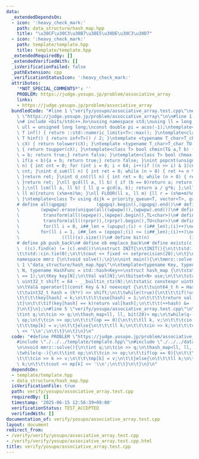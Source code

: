 ```yaml
---
data:
  _extendedDependsOn:
  - icon: ':heavy_check_mark:'
    path: data_structure/hash_map.hpp
    title: "\u30CF\u30C3\u30B7\u30E5\u30DE\u30C3\u30D7"
  - icon: ':heavy_check_mark:'
    path: template/template.hpp
    title: template/template.hpp
  _extendedRequiredBy: []
  _extendedVerifiedWith: []
  _isVerificationFailed: false
  _pathExtension: cpp
  _verificationStatusIcon: ':heavy_check_mark:'
  attributes:
    '*NOT_SPECIAL_COMMENTS*': ''
    PROBLEM: https://judge.yosupo.jp/problem/associative_array
    links:
    - https://judge.yosupo.jp/problem/associative_array
  bundledCode: "#line 1 \"verify/yosupo/associative_array.test.cpp\"\n#define PROBLEM\
    \ \"https://judge.yosupo.jp/problem/associative_array\"\n\n#line 1 \"template/template.hpp\"\
    \n# include <bits/stdc++.h>\nusing namespace std;\nusing ll = long long;\nusing\
    \ ull = unsigned long long;\nconst double pi = acos(-1);\ntemplate<class T>constexpr\
    \ T inf() { return ::std::numeric_limits<T>::max(); }\ntemplate<class T>constexpr\
    \ T hinf() { return inf<T>() / 2; }\ntemplate <typename T_char>T_char TL(T_char\
    \ cX) { return tolower(cX); }\ntemplate <typename T_char>T_char TU(T_char cX)\
    \ { return toupper(cX); }\ntemplate<class T> bool chmin(T& a,T b) { if(a > b){a\
    \ = b; return true;} return false; }\ntemplate<class T> bool chmax(T& a,T b) {\
    \ if(a < b){a = b; return true;} return false; }\nint popcnt(unsigned long long\
    \ n) { int cnt = 0; for (int i = 0; i < 64; i++)if ((n >> i) & 1)cnt++; return\
    \ cnt; }\nint d_sum(ll n) { int ret = 0; while (n > 0) { ret += n % 10; n /= 10;\
    \ }return ret; }\nint d_cnt(ll n) { int ret = 0; while (n > 0) { ret++; n /= 10;\
    \ }return ret; }\nll gcd(ll a, ll b) { if (b == 0)return a; return gcd(b, a%b);\
    \ };\nll lcm(ll a, ll b) { ll g = gcd(a, b); return a / g*b; };\nll MOD(ll x,\
    \ ll m){return (x%m+m)%m; }\nll FLOOR(ll x, ll m) {ll r = (x%m+m)%m; return (x-r)/m;\
    \ }\ntemplate<class T> using dijk = priority_queue<T, vector<T>, greater<T>>;\n\
    # define all(qpqpq)           (qpqpq).begin(),(qpqpq).end()\n# define UNIQUE(wpwpw)\
    \        (wpwpw).erase(unique(all((wpwpw))),(wpwpw).end())\n# define LOWER(epepe)\
    \         transform(all((epepe)),(epepe).begin(),TL<char>)\n# define UPPER(rprpr)\
    \         transform(all((rprpr)),(rprpr).begin(),TU<char>)\n# define rep(i,upupu)\
    \         for(ll i = 0, i##_len = (upupu);(i) < (i##_len);(i)++)\n# define reps(i,opopo)\
    \        for(ll i = 1, i##_len = (opopo);(i) <= (i##_len);(i)++)\n# define len(x)\
    \                ((ll)(x).size())\n# define bit(n)               (1LL << (n))\n\
    # define pb push_back\n# define eb emplace_back\n# define exists(c, e)       \
    \  ((c).find(e) != (c).end())\n\nstruct INIT{\n\tINIT(){\n\t\tstd::ios::sync_with_stdio(false);\n\
    \t\tstd::cin.tie(0);\n\t\tcout << fixed << setprecision(20);\n\t}\n}INIT;\n\n\
    namespace mmrz {\n\tvoid solve();\n}\n\nint main(){\n\tmmrz::solve();\n}\n#line\
    \ 1 \"data_structure/hash_map.hpp\"\n\ntemplate<typename Key, typename Val, uint32_t\
    \ N, typename HashFunc = std::hash<Key>>\nstruct hash_map {\n\tstatic_assert(__builtin_popcount(N)\
    \ == 1);\n\tKey key[N];\n\tVal val[N];\n\tbitset<N> use;\n\t\n\tstatic constexpr\
    \ uint32_t shift = 64 - __builtin_ctz(N);\n\tstatic constexpr uint64_t r = 11995408973635179863ULL;\n\
    \n\tVal& operator[](const Key & k) noexcept {\n\t\tuint64_t h = HashFunc{}(k);\n\
    \t\tuint32_t hash = (h*r) >> shift;\n\t\twhile(true){\n\t\t\tif(!use[hash]){\n\
    \t\t\t\tkey[hash] = k;\n\t\t\t\tuse[hash] = 1;\n\t\t\t\treturn val[hash];\n\t\t\
    \t}\n\t\t\tif(key[hash] == k)return val[hash];\n\t\t\t(++hash) &= (N-1);\n\t\t\
    }\n\t}\n};\n#line 5 \"verify/yosupo/associative_array.test.cpp\"\n\nvoid mmrz::solve(){\n\
    \tint q;\n\tcin >> q;\n\thash_map<ll, ll, bit(20)> mp;\n\twhile(q--){\n\t\tint\
    \ op;\n\t\tcin >> op;\n\t\tif(op == 0){\n\t\t\tll k, v;\n\t\t\tcin >> k >> v;\n\
    \t\t\tmp[k] = v;\n\t\t}else{\n\t\t\tll k;\n\t\t\tcin >> k;\n\t\t\tcout << mp[k]\
    \ << '\\n';\n\t\t}\n\t}\n}\n"
  code: "#define PROBLEM \"https://judge.yosupo.jp/problem/associative_array\"\n\n\
    #include \"./../../template/template.hpp\"\n#include \"./../../data_structure/hash_map.hpp\"\
    \n\nvoid mmrz::solve(){\n\tint q;\n\tcin >> q;\n\thash_map<ll, ll, bit(20)> mp;\n\
    \twhile(q--){\n\t\tint op;\n\t\tcin >> op;\n\t\tif(op == 0){\n\t\t\tll k, v;\n\
    \t\t\tcin >> k >> v;\n\t\t\tmp[k] = v;\n\t\t}else{\n\t\t\tll k;\n\t\t\tcin >>\
    \ k;\n\t\t\tcout << mp[k] << '\\n';\n\t\t}\n\t}\n}\n"
  dependsOn:
  - template/template.hpp
  - data_structure/hash_map.hpp
  isVerificationFile: true
  path: verify/yosupo/associative_array.test.cpp
  requiredBy: []
  timestamp: '2025-06-15 12:56:39+09:00'
  verificationStatus: TEST_ACCEPTED
  verifiedWith: []
documentation_of: verify/yosupo/associative_array.test.cpp
layout: document
redirect_from:
- /verify/verify/yosupo/associative_array.test.cpp
- /verify/verify/yosupo/associative_array.test.cpp.html
title: verify/yosupo/associative_array.test.cpp
---
```

